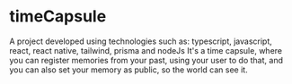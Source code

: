 # timeCapsule

A project developed using technologies such as: typescript, javascript, react, react native, tailwind, prisma and nodeJs
It's a time capsule, where you can register memories from your past, using your user to do that, and you can also set your memory as public, so the world can see it.
